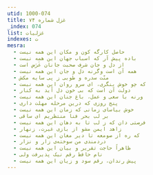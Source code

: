 ```yaml
---
utid: 1000-074
title: غزل شماره ۷۴
_index: 074
list: غزلیات
indexes: ت
mesra:
  - حاصل کارگه کون و مکان این همه نیست
  - باده پیش آر که اسباب جهان این همه نیست
  - از دل و جان شرف صحبت جانان غَرَض است
  - همه آن است وگرنه دل و جان این همه نیست
  - منّت سدره و طوبی ز پی سایه مکش
  - که چو خوش بنگری، ای سرو روان این همه نیست
  - دولت آن است که بی خون دل آید به کنار
  - ورنه با سعی و عمل، باغ جنان این همه نیست
  - پنج روزی که درین مرحله مهلت داری
  - خوش بیاسای زمانی که زمان این همه نیست
  - بر لب بحر فنا منتظریم ای ساقی
  - فرصتی دان که ز لب تا به دهان این همه نیست
  - زاهد ایمن مشو از بازی غیرت، زنهار
  - که ره از صومعه تا دیر مغان این همه نیست
  - دردمندی من سوخته‌ی زار و نزار
  - ظاهراً حاجت تقریر و بیان این همه نیست
  - نام حافظ رقم نیک پذیرفت ولی
  - پیش رندان، رقم سود و زیان این همه نیست
---
```

